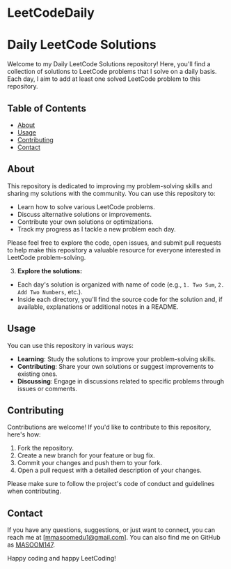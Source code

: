 # LeetCodeDaily
# Daily LeetCode Solutions

Welcome to my Daily LeetCode Solutions repository! Here, you'll find a collection of solutions to LeetCode problems that I solve on a daily basis. Each day, I aim to add at least one solved LeetCode problem to this repository.

## Table of Contents
- [About](#about)
- [Usage](#usage)
- [Contributing](#contributing)
- [Contact](#contact)

## About

This repository is dedicated to improving my problem-solving skills and sharing my solutions with the community. You can use this repository to:

- Learn how to solve various LeetCode problems.
- Discuss alternative solutions or improvements.
- Contribute your own solutions or optimizations.
- Track my progress as I tackle a new problem each day.

Please feel free to explore the code, open issues, and submit pull requests to help make this repository a valuable resource for everyone interested in LeetCode problem-solving.

3. **Explore the solutions:**
- Each day's solution is organized with name of code (e.g., `1. Two Sum`, `2. Add Two Numbers`, etc.).
- Inside each directory, you'll find the source code for the solution and, if available, explanations or additional notes in a README.

## Usage

You can use this repository in various ways:

- **Learning**: Study the solutions to improve your problem-solving skills.
- **Contributing**: Share your own solutions or suggest improvements to existing ones.
- **Discussing**: Engage in discussions related to specific problems through issues or comments.

## Contributing

Contributions are welcome! If you'd like to contribute to this repository, here's how:

1. Fork the repository.
2. Create a new branch for your feature or bug fix.
3. Commit your changes and push them to your fork.
4. Open a pull request with a detailed description of your changes.

Please make sure to follow the project's code of conduct and guidelines when contributing.

## Contact
If you have any questions, suggestions, or just want to connect, you can reach me at [mmasoomedu1@gmail.com]. You can also find me on GitHub as [MASOOM147](https://github.com/MASOOM147).

Happy coding and happy LeetCoding!

